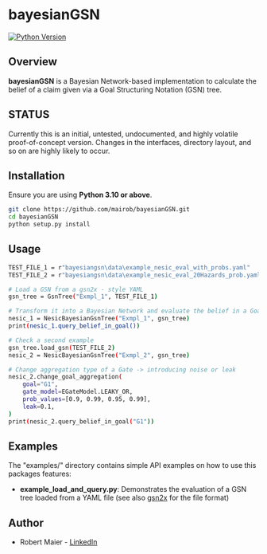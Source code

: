 # bayesianGSN

[![Python Version](https://img.shields.io/badge/python-3.10%2B-blue.svg)](https://www.python.org/downloads/)

## Overview
**bayesianGSN** is a Bayesian Network-based implementation to calculate the belief of a claim given via a Goal Structuring Notation (GSN) tree.

## STATUS
Currently this is an initial, untested, undocumented, and highly volatile proof-of-concept version.
Changes in the interfaces, directory layout, and so on are highly likely to occur.


## Installation
Ensure you are using **Python 3.10 or above**.

```bash
git clone https://github.com/mairob/bayesianGSN.git
cd bayesianGSN
python setup.py install
```

## Usage
```bash
TEST_FILE_1 = r"bayesiangsn\data\example_nesic_eval_with_probs.yaml"
TEST_FILE_2 = r"bayesiangsn\data\example_nesic_eval_20Hazards_prob.yaml"

# Load a GSN from a gsn2x - style YAML
gsn_tree = GsnTree("Exmpl_1", TEST_FILE_1)

# Transform it into a Bayesian Network and evaluate the belief in a Goal
nesic_1 = NesicBayesianGsnTree("Exmpl_1", gsn_tree)
print(nesic_1.query_belief_in_goal())

# Check a second example
gsn_tree.load_gsn(TEST_FILE_2)
nesic_2 = NesicBayesianGsnTree("Exmpl_2", gsn_tree)

# Change aggregation type of a Gate -> introducing noise or leak
nesic_2.change_goal_aggregation(
    goal="G1",
    gate_model=EGateModel.LEAKY_OR,
    prob_values=[0.9, 0.99, 0.95, 0.99],
    leak=0.1,
)
print(nesic_2.query_belief_in_goal("G1"))
```

## Examples
The "examples/" directory contains simple API examples on how to use this packages features:
- **example_load_and_query.py**: Demonstrates the evaluation of a GSN tree loaded from a YAML file (see also [gsn2x](https://jonasthewolf.github.io/gsn2x/) for the file format)


## Author
- Robert Maier - [LinkedIn](https://www.linkedin.com/in/robert-maier-ete-dl/)
